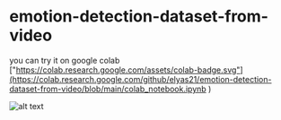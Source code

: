 # emotion-detection-dataset-from-video

you can try it on google colab 
["https://colab.research.google.com/assets/colab-badge.svg"](https://colab.research.google.com/github/elyas21/emotion-detection-dataset-from-video/blob/main/colab_notebook.ipynb )

![alt text](https://fwtbbmf399.execute-api.us-east-1.amazonaws.com/Prod/svg?source=https://raw.githubusercontent.com/vitalibo/markdown-inline-svg/master/readme.md&name=sample.svg)






